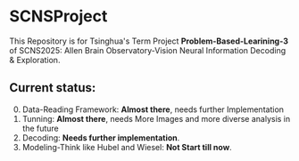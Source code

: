 # SCNSProject

This Repository is for Tsinghua's Term Project **Problem-Based-Learining-3** of SCNS2025: Allen Brain Observatory-Vision Neural Information Decoding & Exploration.

## Current status:
0. Data-Reading Framework: **Almost there**, needs further Implementation
1. Tunning: **Almost there**, needs More Images and more diverse analysis in the future
2. Decoding: **Needs further implementation**.
3. Modeling-Think like Hubel and Wiesel: **Not Start till now**.
